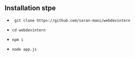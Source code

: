 ## Installation stpe

- ``` git clone https://github.com/saran-mani/webdevintern```

- ``` cd webdevintern ```

- ``` npm i ```

- ``` node app.js ```